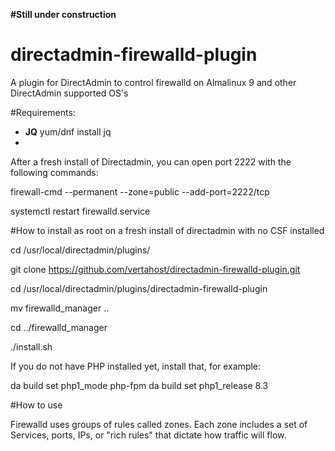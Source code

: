 **#Still under construction**

# directadmin-firewalld-plugin
A plugin for DirectAdmin to control firewalld on Almalinux 9 and other DirectAdmin supported OS's

#Requirements:
- **JQ**
    yum/dnf install jq
- 


After a fresh install of Directadmin, you can open port 2222 with the following commands:

firewall-cmd --permanent --zone=public --add-port=2222/tcp

systemctl restart firewalld.service


#How to install as root on a fresh install of directadmin with no CSF installed

cd /usr/local/directadmin/plugins/

git clone https://github.com/vertahost/directadmin-firewalld-plugin.git

cd /usr/local/directadmin/plugins/directadmin-firewalld-plugin

mv firewalld_manager ..

cd ../firewalld_manager

./install.sh

If you do not have PHP installed yet, install that, for example:

da build set php1_mode php-fpm
da build set php1_release 8.3


#How to use

Firewalld uses groups of rules called zones. Each zone includes a set of Services, ports, IPs, or "rich rules" that dictate how traffic will flow.


